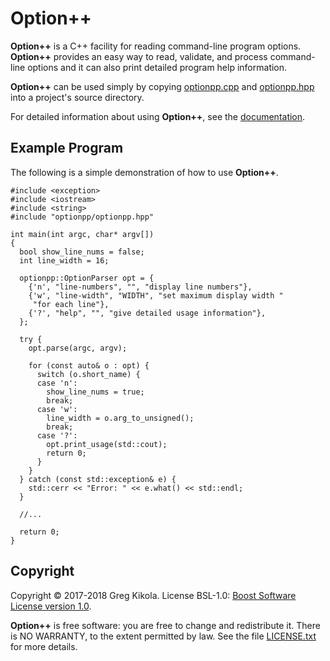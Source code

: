 Option++
========

**Option++** is a C++ facility for reading command-line program options.
**Option++** provides an easy way to read, validate, and process
command-line options and it can also print detailed program help information.

**Option++** can be used simply by copying [optionpp.cpp](src/optionpp.cpp)
and [optionpp.hpp](src/optionpp.hpp) into a project's source directory.

For detailed information about using **Option++**, see the
[documentation](http://www.gregkikola.com/optionpp/).


Example Program
---------------

The following is a simple demonstration of how to use **Option++**.

    #include <exception>
    #include <iostream>
    #include <string>
    #include "optionpp/optionpp.hpp"

    int main(int argc, char* argv[])
    {
      bool show_line_nums = false;
      int line_width = 16;

      optionpp::OptionParser opt = {
        {'n', "line-numbers", "", "display line numbers"},
        {'w', "line-width", "WIDTH", "set maximum display width "
         "for each line"},
        {'?', "help", "", "give detailed usage information"},
      };

      try {
        opt.parse(argc, argv);

        for (const auto& o : opt) {
          switch (o.short_name) {
          case 'n':
            show_line_nums = true;
            break;
          case 'w':
            line_width = o.arg_to_unsigned();
            break;
          case '?':
            opt.print_usage(std::cout);
            return 0;
          }
        }
      } catch (const std::exception& e) {
        std::cerr << "Error: " << e.what() << std::endl;
      }

      //...

      return 0;
    }


Copyright
---------

Copyright &copy; 2017-2018 Greg Kikola. License BSL-1.0: [Boost
Software License version 1.0](https://www.boost.org/LICENSE_1_0.txt).

**Option++** is free software: you are free to change and redistribute it.
There is NO WARRANTY, to the extent permitted by law. See the file
[LICENSE.txt](LICENSE.txt) for more details.
